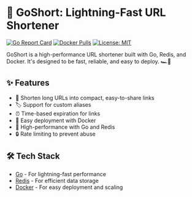 # 🚀 GoShort: Lightning-Fast URL Shortener

[![Go Report Card](https://goreportcard.com/badge/github.com/yourusername/goshort)](https://goreportcard.com/report/github.com/yourusername/goshort)
[![Docker Pulls](https://img.shields.io/docker/pulls/yourusername/goshort.svg)](https://hub.docker.com/r/yourusername/goshort)
[![License: MIT](https://img.shields.io/badge/License-MIT-yellow.svg)](https://opensource.org/licenses/MIT)

GoShort is a high-performance URL shortener built with Go, Redis, and Docker. It's designed to be fast, reliable, and easy to deploy. 🏎️💨

## ✨ Features

- 🔗 Shorten long URLs into compact, easy-to-share links
- 🏷️ Support for custom aliases
- ⏰ Time-based expiration for links
- 🐳 Easy deployment with Docker
- 🚀 High-performance with Go and Redis
- 🔒 Rate limiting to prevent abuse

## 🛠️ Tech Stack

- [Go](https://golang.org/) - For lightning-fast performance
- [Redis](https://redis.io/) - For efficient data storage
- [Docker](https://www.docker.com/) - For easy deployment and scaling